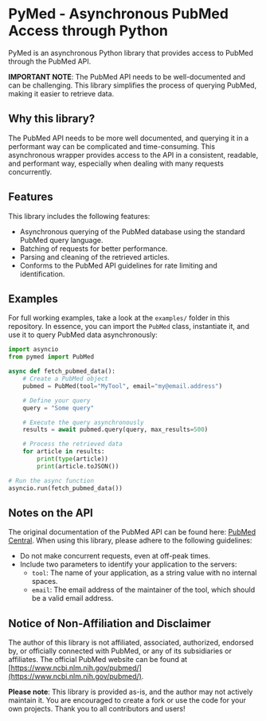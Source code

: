 # PyMed - Asynchronous PubMed Access through Python

PyMed is an asynchronous Python library that provides access to PubMed through the PubMed API.

**IMPORTANT NOTE**: The PubMed API needs to be well-documented and can be challenging. This library simplifies the process of querying PubMed, making it easier to retrieve data.

## Why this library?

The PubMed API needs to be more well documented, and querying it in a performant way can be complicated and time-consuming. This asynchronous wrapper provides access to the API in a consistent, readable, and performant way, especially when dealing with many requests concurrently.

## Features

This library includes the following features:

- Asynchronous querying of the PubMed database using the standard PubMed query language.
- Batching of requests for better performance.
- Parsing and cleaning of the retrieved articles.
- Conforms to the PubMed API guidelines for rate limiting and identification.

## Examples

For full working examples, take a look at the `examples/` folder in this repository. In essence, you can import the `PubMed` class, instantiate it, and use it to query PubMed data asynchronously:

```python
import asyncio
from pymed import PubMed

async def fetch_pubmed_data():
    # Create a PubMed object
    pubmed = PubMed(tool="MyTool", email="my@email.address")

    # Define your query
    query = "Some query"

    # Execute the query asynchronously
    results = await pubmed.query(query, max_results=500)

    # Process the retrieved data
    for article in results:
        print(type(article))
        print(article.toJSON())

# Run the async function
asyncio.run(fetch_pubmed_data())
```

## Notes on the API

The original documentation of the PubMed API can be found here: [PubMed Central](https://www.ncbi.nlm.nih.gov/pmc/tools/developers/). When using this library, please adhere to the following guidelines:

- Do not make concurrent requests, even at off-peak times.
- Include two parameters to identify your application to the servers:
  - `tool`: The name of your application, as a string value with no internal spaces.
  - `email`: The email address of the maintainer of the tool, which should be a valid email address.

## Notice of Non-Affiliation and Disclaimer

The author of this library is not affiliated, associated, authorized, endorsed by, or officially connected with PubMed, or any of its subsidiaries or affiliates. The official PubMed website can be found at [https://www.ncbi.nlm.nih.gov/pubmed/](https://www.ncbi.nlm.nih.gov/pubmed/).

**Please note**: This library is provided as-is, and the author may not actively maintain it. You are encouraged to create a fork or use the code for your own projects. Thank you to all contributors and users!
